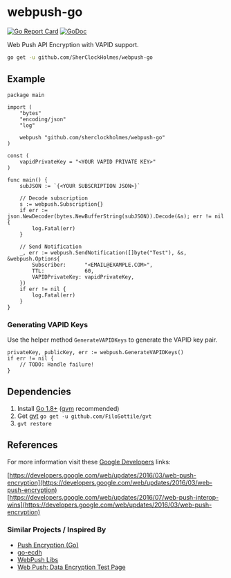 # webpush-go

[![Go Report Card](https://goreportcard.com/badge/github.com/SherClockHolmes/webpush-go)](https://goreportcard.com/report/github.com/SherClockHolmes/webpush-go)
[![GoDoc](https://godoc.org/github.com/SherClockHolmes/webpush-go?status.svg)](https://godoc.org/github.com/SherClockHolmes/webpush-go)

Web Push API Encryption with VAPID support.

```bash
go get -u github.com/SherClockHolmes/webpush-go
```

## Example

```golang
package main

import (
	"bytes"
	"encoding/json"
	"log"

	webpush "github.com/sherclockholmes/webpush-go"
)

const (
	vapidPrivateKey = "<YOUR VAPID PRIVATE KEY>"
)

func main() {
	subJSON := `{<YOUR SUBSCRIPTION JSON>}`

	// Decode subscription
	s := webpush.Subscription{}
	if err := json.NewDecoder(bytes.NewBufferString(subJSON)).Decode(&s); err != nil {
		log.Fatal(err)
	}

	// Send Notification
	_, err := webpush.SendNotification([]byte("Test"), &s, &webpush.Options{
		Subscriber:      "<EMAIL@EXAMPLE.COM>",
		TTL:             60,
		VAPIDPrivateKey: vapidPrivateKey,
	})
	if err != nil {
		log.Fatal(err)
	}
}
```

### Generating VAPID Keys

Use the helper method `GenerateVAPIDKeys` to generate the VAPID key pair.

```golang
privateKey, publicKey, err := webpush.GenerateVAPIDKeys()
if err != nil {
    // TODO: Handle failure!
}
```

## Dependencies

1. Install [Go 1.8+](https://golang.org/) ([gvm](https://github.com/moovweb/gvm) recommended)
2. Get [gvt](https://github.com/FiloSottile/gvt) `go get -u github.com/FiloSottile/gvt`
3. `gvt restore`

## References

For more information visit these [Google Developers](https://developers.google.com/web) links:

[https://developers.google.com/web/updates/2016/03/web-push-encryption](https://developers.google.com/web/updates/2016/03/web-push-encryption)  
[https://developers.google.com/web/updates/2016/07/web-push-interop-wins](https://developers.google.com/web/updates/2016/03/web-push-encryption)

### Similar Projects / Inspired By

- [Push Encryption (Go)](https://github.com/GoogleChrome/push-encryption-go)
- [go-ecdh](https://github.com/wsddn/go-ecdh)
- [WebPush Libs](https://github.com/web-push-libs)
- [Web Push: Data Encryption Test Page](https://jrconlin.github.io/WebPushDataTestPage/)
